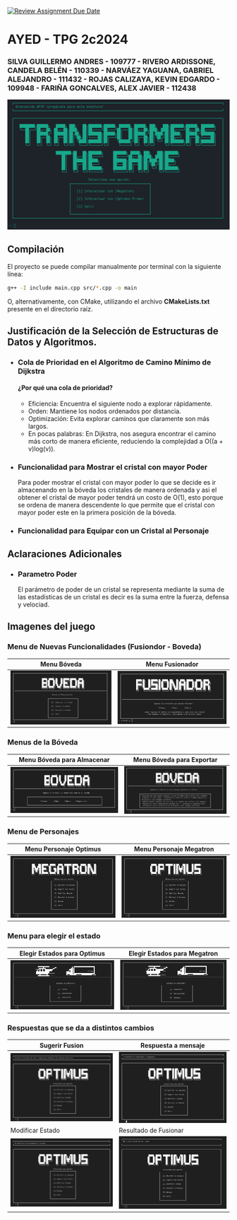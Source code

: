 [![Review Assignment Due Date](https://classroom.github.com/assets/deadline-readme-button-22041afd0340ce965d47ae6ef1cefeee28c7c493a6346c4f15d667ab976d596c.svg)](https://classroom.github.com/a/SOoPfuVL)
# AYED - TPG 2c2024
### SILVA GUILLERMO ANDRES - 109777 - RIVERO ARDISSONE, CANDELA BELÉN - 110339 - NARVÁEZ YAGUANA, GABRIEL ALEJANDRO - 111432 - ROJAS CALIZAYA, KEVIN EDGARDO - 109948 - FARIÑA GONCALVES, ALEX JAVIER  - 112438
<p align="center">
   <img src="image/Banner.png" alt="TP1: Interacción con Transformers"><br>
</p>


## Compilación

El proyecto se puede compilar manualmente por terminal con la siguiente línea:

```bash
g++ -I include main.cpp src/*.cpp -o main
```

O, alternativamente, con CMake, utilizando el archivo **CMakeLists.txt** presente en el directorio raíz.

## Justificación de la Selección de Estructuras de Datos y Algoritmos.

* ### Cola de Prioridad en el Algoritmo de Camino Mínimo de Dijkstra
  #### ¿Por qué una cola de prioridad?
  * Eficiencia: Encuentra el siguiente nodo a explorar rápidamente.
  * Orden: Mantiene los nodos ordenados por distancia.
  * Optimización: Evita explorar caminos que claramente son más largos.
  * En pocas palabras: En Dijkstra, nos asegura encontrar el camino más corto de manera eficiente, reduciendo la complejidad a O((a + v)log(v)).

* ### Funcionalidad para Mostrar el cristal con mayor Poder
  Para poder mostrar el cristal con mayor poder lo que se decide es ir almacenando en la bóveda los cristales de manera ordenada y asi el obtener el cristal de mayor poder tendrá un costo de O(1), esto porque se ordena de manera descendente lo que permite que el cristal con mayor poder este en la primera posición de la bóveda.
* ### Funcionalidad para Equipar con un Cristal al Personaje



## Aclaraciones Adicionales

* ### Parametro Poder
  El parámetro de poder de un cristal se representa mediante la suma de las estadísticas de un cristal es decir es la suma entre la fuerza, defensa y velociad.





## Imagenes del juego
### Menu de Nuevas Funcionalidades (Fusiondor - Boveda)
| Menu Bóveda                                                               | Menu Fusionador                                                               |
|---------------------------------------------------------------------------|-------------------------------------------------------------------------------|
| <img src="image/menu_boveda.png" alt="TP1: Interacción con Transformers"> | <img src="image/menu_fusionador.png" alt="TP1: Interacción con Transformers"> |
### Menus de la Bóveda
| Menu Bóveda para Almacenar                                                          | Menu Bóveda para Exportar                                                          |
|-------------------------------------------------------------------------------------|------------------------------------------------------------------------------------|
| <img src="image/menu_boveda_almacenar.png" alt="TP1: Interacción con Transformers"> | <img src="image/menu_boveda_exportar.png" alt="TP1: Interacción con Transformers"> |
### Menu de Personajes
| Menu Personaje Optimus                                                     | Menu Personaje Megatron                                                     |
|----------------------------------------------------------------------------|-----------------------------------------------------------------------------|
| <img src="image/menu_optimus.png" alt="TP1: Interacción con Transformers"> | <img src="image/menu_megatron.png" alt="TP1: Interacción con Transformers"> |

### Menu para elegir el estado
| Elegir Estados para Optimus                                                         | Elegir Estados para Megatron                                                          |
|-------------------------------------------------------------------------------------|---------------------------------------------------------------------------------------|
| <img src="image/menu_modificar_estado.png" alt="TP1: Interacción con Transformers"> | <img src="image/menu_modificar_estado_2.png" alt="TP1: Interacción con Transformers"> |


### Respuestas que se da a distintos cambios
| Sugerir Fusion                                                                           | Respuesta a mensaje                                                                |
|------------------------------------------------------------------------------------------|------------------------------------------------------------------------------------|
| <img src="image/respuesta_fusion.png" alt="TP1: Interacción con Transformers">           | <img src="image/respuesta_mensaje.png" alt="TP1: Interacción con Transformers">    |
| Modificar Estado                                                                         | Resultado de Fusionar                                                              |
| <img src="image/respuesta_modificar_estado.png" alt="TP1: Interacción con Transformers"> | <img src="image/respuesta_fusionador.png" alt="TP1: Interacción con Transformers"> |




